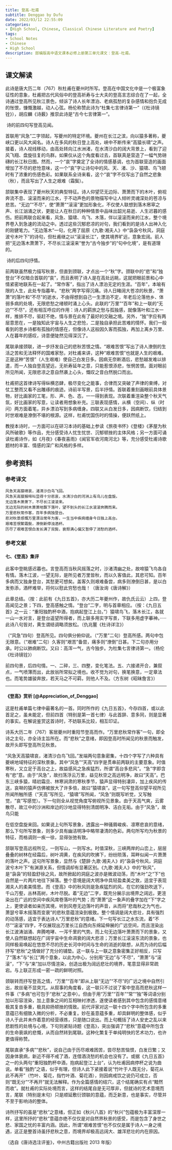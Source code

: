 ```yaml
---
title: 登高-杜甫
subtitle: Denggao by Dufu
date: 2022/03/12 22:55:09
categories:
- [High School, Chinese, Classical Chinese Literature and Poetry]
tags:
- School Notes
- Chinese
- High School
description: 部编版高中语文课本必修上册第三单元课文：登高-杜甫。
---
```


## 课文解读

​	此诗是唐大历二年（767）秋杜甫在夔州时所写。登高在中国文化中是一个极富象征性的意象，杜甫把古代风俗中的登高祈寿与士大夫的登高言志综合在了一起，全诗通过登高所见秋江景色，倾诉了诗人长年漂泊、老病孤愁的复杂感情和抱负无成的怅恨，慷慨激越，动人心弦。杨伦称赞此诗为“杜集七言律诗第一”（《杜诗镜铨》），胡应麟《诗薮》推崇此诗是“古今七言律第一”。

​	诗的前四句写登高见闻。

​	首联用“风急”二字领起，写夔州的特定环境。夔州在长江之滨，向以猿多著称，夔峡口更以风大闻名。诗人在多风的秋日登上高处，峡中不断传来“高猿长啸”之声。接着，诗人视线移动，由高处转向江水洲渚，在水清沙白的阔大背景上，看到了迎风飞翔、盘旋往复的鸟群。如果仅从这个角度看过去，首联真是营造了一幅气势磅礴的长江秋日图。然而，一个“哀”字奠定了全诗的情感基调，也为首联营造的画面增加了不尽的悲怆意味，这一个“哀”字让诗句中的风、天、渚、沙、猿啸、鸟飞顿时有了浓重的伤感色彩。如果联系全诗来看，这个“哀”字不仅写出了自然之悲象（秋），而且写出了人生之艰难（霜鬓）。

​	颔联集中表现了夔州秋天的典型特征。诗人仰望茫无边际、萧萧而下的木叶，俯视奔流不息、滚滚而来的江水，于不动声色的景物描写中让人倾听灵魂深处的苍凉与悲苦。“无边”“不尽”，使“萧萧”“滚滚”更加形象化，不仅使人联想到落木窸窣之声、长江汹涌之状，更能让人在秋日的种种情景中品味出韶光易逝、人生迟暮的感伤。把前两联合起来看，风急、猿啸、鸟飞、木落，伴以滚滚而来的江水，整个境界卷入到急速的流动之中。透过这些沉郁悲凉的对句，我们看到的是诗人出神入化的刚健笔力。“无边落木”一句，化用了屈原《九歌·湘夫人》中“袅袅兮秋风，洞庭波兮木叶下”的诗句，但杜甫继之以“滚滚长江”，使其境界旷远，意象宏阔。前人把“无边落木萧萧下，不尽长江滚滚来”誉为“古今独步”的“句中化境”，是有道理的。

​	诗的后四句抒情。

​	前两联虽然极力描写秋景，但直到颈联，才点出一个“秋”字。颈联中的“悲”和“独登台”不仅暗合首联的“哀”，而且表明了诗人是在高处远眺，这就把眼前景和心中情紧密地联系在一起了。“常作客”，指出了诗人漂泊无定的生涯。“百年”，本喻有限的人生，此处专指暮年。“悲秋”两字写得沉痛。诗人日睹阔大苍凉的秋景，“萧萧”的落叶和“不尽”的逝水，不由得想到自己一生漂泊不定，年老后沦落他乡、体弱多病的处境，无限悲愁之绪顿时涌上心头。此联的“万里”“百年”和上一联的“无边”“不尽”，还有相互呼应的作用：诗人的羁旅之愁与孤独感，就像落叶和江水一样，推排不尽，驱赶不绝，情与景在此有了最好的交融之境。另外，“独”字应有两层意思在，一是独知此宇宙与人生之悲怆，二是独自承担此苦难的情怀。我们一般看到的思乡诗都有孤独的情感在，但像诗人这般因久客而孤独，再加上离乡万里、人在暮年的感叹，诗意便陡然见得深沉了。

​	尾联承接颈联，进一步抒发自己的悲秋苦恨之情。“艰难苦恨”写出了诗人潦倒的生活之苦和无法释怀的国难家愁，对杜甫来讲，这种“艰难苦恨”也就是人生的艰难。正是这种“苦恨”（人生艰难）使自己白发日多。因病无奈断酒后，悲愁越发难以排遣，而一人独自登高望远，无祈寿延年之意，只能惹恨添悲，怅惘苦恨。面对眼前所见所闻，无限悲凉之意自然袭上心头，慨叹之音白然脱口而出。

​	杜甫把这首律诗写得纵横恣肆，极尽变化之能事，合律而又突破了声律的束缚，对仗工整而又看不出雕琢的痕迹。诗前半写景，后半抒情。首联着重刻画眼前具体景物，好比画家的工笔，形、声、色、态，一一得到表现。次联着重渲染整个秋天气氛，好比画家的写意，让读者用想象补充。三联表现感情，从横（空间）、纵（时问）两方面着笔，异乡漂泊写到多病缠身。四联又从白发日多，因病断饮，归结到时世艰难是潦倒不堪的根源。这样，杜甫忧国伤时的情操，便跃然纸上。

​	教授本诗时，一方面可以在研习本诗的基础上参读《旅夜书怀》《登楼》《茅屋为秋风所破歌》等作品，充分感受诗人忧生忧世、沉郁顿挫的主体风格；另一方面可诵读杜甫诗作，如《月夜》《春夜喜雨》《闻官军收河南河北》等，充分感受杜甫诗歌题材的丰富、情感的深广和风格的多样。

## 参考资料

### 参考译文

```template:classcial-chinese-literature-and-poetry-translation
风急天高猿啸哀，渚清沙白鸟飞回。
风急天高猿猴啼叫显得十分悲哀，水清沙白的河洲上有鸟儿在盘旋。
无边落木萧萧下，不尽长江滚滚来。
无边无际的树木萧萧地飘下落叶，望不到头的长江水滚滚奔腾而来。
万里悲秋常作客，百年多病独登台。
悲对秋景感慨万里漂泊常年为客，一生当中疾病缠身今日独上高台。
艰难苦恨繁霜鬓，潦倒新停浊酒杯。
历尽了艰难苦恨白发长满了双鬓，衰颓满心偏又暂停了消愁的酒杯。
```

### 参考文献

#### 七、《登高》集评

​	此客中登眺感迟暮也。言登高而当秋风摇落之时，沙渚清幽之处，故啼猿飞鸟各自有情。落木江波，一望无际，是所见者万里皆秋，而以久客值此，其悲可知。百年多病而又独身登台，其愁更可想矣。盖客久则艰难备尝，病多则潦倒日甚，是以白发弥添，酒杯难举，将何以慰此穷愁也哉！（唐汝询《唐诗解》）

​	此章总结。（按：此前有《九日五首》，亦大历二年夔州作，故仇氏云云）上四，登高闻见之景；下四，登高感触之情。“登台”二字，明与首章相应。（按：《九日五首》之一云：“重阳独酌杯中酒，抱病起登江上台。”）猿啸鸟飞，落木长江，各就一山一水对言，是登台遥望所得者，而上联多用实字写景，下联多用虚字摹神。·····此诗八句皆对，黄生谓结调略须放松。（仇兆鳌《杜诗详注》）

​	（“风急”四句）登高所见。四句俱分俯仰说。（“万里”二句）登高所感。两句中包无限意。（“艰难”二句）久客则“艰苦”备尝，痛多则“潦倒”日甚。下二句亦用分承。时公以肺病断饮。又曰：高浑一气，古今独步。为杜集七言律诗第一。（杨伦《杜诗镜铨》）

​	前四句景，后四句情。一、二碎，三、四整，变化笔法。五、六接递开合，兼叙点，一气喷薄而出，此放翁所常拟之境也。收不觉为对句，换笔换意，一定章法也。而笔势雄骏奔放，若天马之不可羁，则他人不及。（方东树《昭昧詹言》）

---

#### 《登高》赏析 [@Appreciation_of_Denggao]

​	这是杜甫单篇七律中最著名的一首。同时所作的《九日五首》，今存四首，或以此首足之，虽未能定，但前四首（特别是第一首七律）与此首辞、意多同，则是显著的事实。在解说鉴赏这首诗时，不妨联系比较，相互印证。

​	诗系大历二年（767）客居夔州时重阳节登高而作。“万里悲秋常作客”一句，即全诗之主句，亦全诗主旨所在。而“悲秋”之意绪，即因登高时所闻见的秋景而触发，故开头即写登高所见秋景。

​	“风急天高猿啸哀，渚清沙白鸟飞回。”发端两句意象密集，十四个字写了六种具有夔峡地域特征的深秋景象。其中“风急”“天高”四字是贯串前两联的主要意象。时值寒秋，又立足于高台之上，故益感风之急疾猛烈，所谓“高台多悲风”。“急”字即含有“悲”意。由于“风急”，故扫荡浮云万里，益见秋空之高远明净，故曰“天高”。巴东三峡多猿，晴初霜旦、林寒涧肃的寒秋季节，猿声显得特别凄异，加上疾风的传送，哀啭的猿声仿佛被放大了许多倍，故曰“猿啸哀”。这一句写登高仰望平视所见所闻所触所感（“天高”写所见，“猿啸”写所闻，“风急”则既写听觉，又写触觉，“哀”写感觉）。下一句则全从视觉角度写俯视所见景象。由于天高气爽，云雾散尽，故江中的沙洲和岸边的沙地显得特别清朗明净、洁白无垢。由于“风急”，故鸟只能

​	在低空盘旋来回。如果说上句所写景象，透露出一种骚屑峻疾、凛寒悲哀的意绪，那么下句所写景象，则多少具有幽洁明净中略带凄清的色彩。两句所写均为秋景的特征，而格调则一疾一徐，显得张弛有致。

​	颔联写登高远视所见，一则写山，一则写水。时值深秋，三峡两岸的山峦上，层层叠叠的树林在经霜后，树叶凋黄，在疾风的吹拂下，纷纷陨落，耳畔似闻一片萧萧的落叶之声。这句所写景象，显然与《楚辞·九歌·湘夫人》的“袅袅兮秋风，洞庭波兮木叶下”有渊源关系，但情调却有显著区别。《九歌·湘夫人》中的“秋风”，是“袅袅”的轻盈舒徐之风，故所掀起的洞庭之波亦是微波动荡，而“木叶”之“下”也自然是一片两片地往下掉落。整个意境是阔大明净中具轻盈柔美之致，适宜于表现湘夫人的柔美情思。而《登高》中的秋风则是急疾猛烈的风，在它的强劲吹送下，千山万壑，丛林高树，木叶尽脱。着“无边”二字，既充分展示出境界之阔远，更渲染出在广远的空间中疾风席卷落叶的气势；而“萧萧”这一象声的叠字加在“下”字之上，更使读者如亲历其境，听到风卷无边落叶的声音，从而将“悲哉秋之为气也，萧瑟兮草木摇落而变衰”的悲秋意蕴渲染到极致。整个情调是阔大悲壮，具有强烈的动荡感，适宜于表达诗人“万里悲秋”的意绪。下一句写长江之水东流，着“不尽”“滚滚”四字，不仅展现出万里长江自西向东绵延伸展的广远空间，而且渲染出长江波涛汹涌、奔腾咆哮、一泻千里的气势。而上句无边落叶萧萧而下的景象，又使人自然联想起在广阔宇宙中生命凋衰的阔大悲凉；万里长江滚滚东流的景象，也同样极易唤起在悠悠不尽的历史长河中时间与生命的消逝的联想，从而为诗的后幅抒写“悲秋”之情做好了充分的铺垫。这一联与上一联之意象密集正好相反，只写了“落木”与“长江”两个意象，以此为中心，分别用“无边”与“不尽”，“萧萧”与“滚滚”，“下”与“来”加以尽情渲染，创造出极为阔远悲壮的境界，笔意显得非常疏宕。与上联正形成一密一疏的鲜明对照。

​	颈联转而抒写登高之情，“万里”“百年”即从上联“无边”“不尽”的广远之境中自然引出，故丝毫不显突兀。从叙事的角度看，这一联只不过说了客中登高而悲秋这样一件事（“多病”也可包于“悲秋”之意中）。但由于用“万里”“百年”“常”“独”等词语分别加以形容渲染，加上意象之间的互相映衬渗透，遂使读者感到其中包含的感情意绪极其复沓多重，极具抑扬顿挫的情致。前代评家对这一联十四个字中所包含的多重意蕴已有细致入微的分析，不必重复。妙在虽意蕴多重，却具鲜明的整体感，似乎诗人于此并未作着意的经营琢炼，只是随口说出。而上句概括了诗人安史之乱以来悲剧性的处境与心境，下句则紧贴诗题《登高》，突出强调了“悲秋”意蕴中所包含的生命衰飒的悲慨，从而自然转到尾联。这种化繁复于单纯明快的艺术功力，也许更值得称赞。

​	尾联直承“多病”“悲秋”，说自己由于历尽艰难困苦，尝尽愁苦恼恨，白发日繁；又因身体衰病，新近不得不戒了酒，连借酒浇愁的机会也没有了。或据《九日五首》之一的头两句“重阳独酌杯中酒，抱病起登江上台”，认为杜甫因病停杯之说为曲说。单看“独酌”之语，似乎有理，但诗人此下紧接着说“竹叶于人既无分，菊花从此不再开”（竹叶、菊花，指竹叶酒、菊花酒），则因病戒饮之说仍可成立，否则“既无分”“不再开”就无法解释。作为全篇感情的结穴，这个结尾确实有点“黯然而收”。就杜甫的实际处境而言，这样的结尾自是无可厚非，但就诗的艺术意境而言，尾联（特别是末句）只是顺延敷衍颈联的意蕴，而乏新意，也是事实，尽管并不至于影响诗的整体。

​	诗所抒写的虽是“悲秋”之意绪，但正如《秋兴八首》的“秋兴”包蕴极为丰富深厚一样，这里所抒的“悲秋”意蕴亦绝不仅仅是对自然界秋景的感受，而是包含了身世之悲、家国之忧的丰富内涵。因此，所谓“艰难苦恨”也不仅仅是属于诗人一身之境遇，这正是整首诗虽抒悲秋之意，而境界却极高远阔大、雄浑悲壮的内在原因。

（选自《唐诗选注评鉴》，中州古籍出版社 2013 年版）
